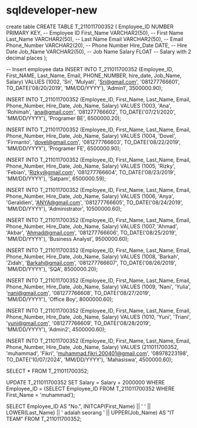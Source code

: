 # sqldeveloper-new
create table 
CREATE TABLE T_211011700352 (
    Employee_ID    NUMBER PRIMARY KEY,   -- Employee ID
    First_Name     VARCHAR2(50),             -- First Name
    Last_Name      VARCHAR2(50),             -- Last Name
    Email          VARCHAR2(50),            -- Email
    Phone_Number   VARCHAR2(20),             -- Phone Number
    Hire_Date      DATE,                     -- Hire Date
    Job_Name       VARCHAR2(50),             -- Job Name
    Salary         FLOAT              -- Salary with 2 decimal places
);

-- Insert employee data
 INSERT INTO T_211011700352 (Employee_ID, First_NAME, Last_Name, Email, PHONE_NUMBER, hire_date, Job_Name, Salary)
VALUES (1002, 'Sri', 'Mulyati', 'Sri@gmail.com', '081277766601', TO_DATE('08/20/2019', 'MM/DD/YYYY'), 'Admin1', 3500000.90);
    

INSERT INTO T_211011700352 (Employee_ID, First_Name, Last_Name, Email, Phone_Number, Hire_Date, Job_Name, Salary)
VALUES (1003, 'Ana', 'Rohimah', 'ana@gmail.com', '081277766602', TO_DATE('07/21/2020', 'MM/DD/YYYY'), 'Programer BE', 6500000.20);

INSERT INTO T_211011700352 (Employee_ID, First_Name, Last_Name, Email, Phone_Number, Hire_Date, Job_Name, Salary)
VALUES (1004, 'Dovel', 'Firmanto', 'dovel@gmail.com', '081277766603', TO_DATE('08/22/2019', 'MM/DD/YYYY'), 'Programer FE', 6500000.90);

INSERT INTO T_211011700352 (Employee_ID, First_Name, Last_Name, Email, Phone_Number, Hire_Date, Job_Name, Salary)
VALUES (1005, 'Rizky', 'Febian', 'Rizky@gmail.com', '081277766604', TO_DATE('08/23/2019', 'MM/DD/YYYY'), 'Satpam', 6500000.59);

INSERT INTO T_211011700352 (Employee_ID, First_Name, Last_Name, Email, Phone_Number, Hire_Date, Job_Name, Salary)
VALUES (1006, 'Anya', 'Geraldien', 'ANYA@gmail.com', '081277766605', TO_DATE('08/24/2019', 'MM/DD/YYYY'), 'Administrator', 10500000.60);

INSERT INTO T_211011700352 (Employee_ID, First_Name, Last_Name, Email, Phone_Number, Hire_Date, Job_Name, Salary)
VALUES (1007, 'Ahmad', 'Akbar', 'Ahmad@gmail.com', '081277766606', TO_DATE('08/25/2019', 'MM/DD/YYYY'), 'Business Analyst', 9500000.60);

INSERT INTO T_211011700352 (Employee_ID, First_Name, Last_Name, Email, Phone_Number, Hire_Date, Job_Name, Salary)
VALUES (1008, 'Barkah', 'Zidah', 'Barkah@gmail.com', '081277766607', TO_DATE('08/26/2019', 'MM/DD/YYYY'), 'SQA', 8500000.20);

INSERT INTO T_211011700352 (Employee_ID, First_Name, Last_Name, Email, Phone_Number, Hire_Date, Job_Name, Salary)
VALUES (1009, 'Nani', 'Yulia', 'nani@gmail.com', '081277766608', TO_DATE('08/27/2019', 'MM/DD/YYYY'), 'Office Boy', 8000000.60);

INSERT INTO T_211011700352 (Employee_ID, First_Name, Last_Name, Email, Phone_Number, Hire_Date, Job_Name, Salary)
VALUES (1010, 'Yuni', 'Triani', 'yuni@gmail.com', '081277766609', TO_DATE('08/28/2019', 'MM/DD/YYYY'), 'Admin2', 4500000.60);

INSERT INTO T_211011700352 (Employee_ID, First_Name, Last_Name, Email, Phone_Number, Hire_Date, Job_Name, Salary)
VALUES (211011700352, 'muhammad', 'Fikri', 'muhammad.fikri.200401@gmail.com', '08978223198', TO_DATE('10/07/2024', 'MM/DD/YYYY'), 'Mahasiswa', 4500000.60);


SELECT * FROM T_211011700352;

UPDATE T_211011700352
SET Salary = Salary + 2000000
WHERE Employee_ID = (SELECT Employee_ID FROM T_211011700352 WHERE First_Name = 'muhammad');

SELECT 
    Employee_ID AS "No.", 
    INITCAP(First_Name) || ' ' || LOWER(Last_Name) || ' adalah seorang ' || UPPER(Job_Name) AS "IT TEAM"
FROM 
    T_211011700352;
